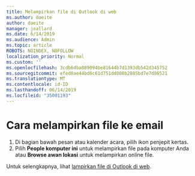 ```yaml
---
title: Melampirkan file di Outlook di web
ms.author: daeite
author: daeite
manager: joallard
ms.date: 6/14/2019
ms.audience: Admin
ms.topic: article
ROBOTS: NOINDEX, NOFOLLOW
localization_priority: Normal
ms.custom: ''
ms.openlocfilehash: 3cdb6dba089094be81644b7d1393db542d345752
ms.sourcegitcommit: efed0ae44bd6c61d751dd008b2885bd7e7d86521
ms.translationtype: MT
ms.contentlocale: id-ID
ms.lasthandoff: 06/14/2019
ms.locfileid: "35001193"
---
```

# <a name="how-to-attach-files-to-an-email"></a>Cara melampirkan file ke email

1. Di bagian bawah pesan atau kalender acara, pilih ikon penjepit kertas.
1. Pilih **People komputer ini** untuk melampirkan file pada komputer Anda atau **Browse awan lokasi** untuk melampirkan online file.

Untuk selengkapnya, lihat [lampirkan file di Outlook di web](https://support.office.com/article/48b8dca1-7a76-43ce-97d1-e1cf73893f55).